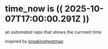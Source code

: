 # time_now is (( 2025-10-07T17:00:00.291Z ))

an automated repo that shows the currnent time

inspired by [breakingheatmap](https://github.com/breakingheatmap/breakingheatmap)